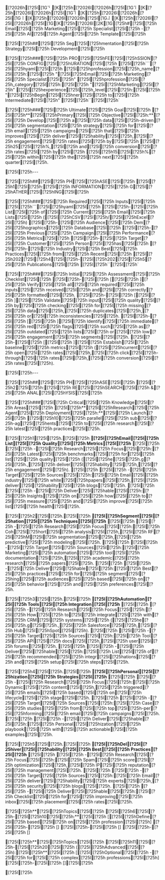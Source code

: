[?2026h[?25l[1G⠙ [K[?25h[?2026l[?2026h[?25l[1G⠹ [K[?25h[?2026l[?2026h[?25l[1G⠹ [K[?25h[?2026l[?2026h[?25l[1G⠸ [K[?25h[?2026l[?2026h[?25l[1G⠼ [K[?25h[?2026l[?25l[?2026h[?25l[1G[K[?25h[?2026l[2K[1G[?25h#[?25l[?25h Email[?25l[?25h Marketing[?25l[?25h Specialist[?25l[?25h -[?25l[?25h AI[?25l[?25h Agent[?25l[?25h Template[?25l[?25h

[?25l[?25h##[?25l[?25h Seg[?25l[?25hmentation[?25l[?25h Strategy[?25l[?25h Development[?25l[?25h

[?25l[?25h###[?25l[?25h PRO[?25l[?25hFE[?25l[?25hSSION[?25l[?25h CONFIG[?25l[?25hURATION[?25l[?25h
[?25l[?25h```[?25l[?25hyaml[?25l[?25h
[?25l[?25hprofession[?25l[?25h_name[?25l[?25h:[?25l[?25h "[?25l[?25hEmail[?25l[?25h Marketing[?25l[?25h Specialist[?25l[?25h"
[?25l[?25hprofession[?25l[?25h_category[?25l[?25h:[?25l[?25h "[?25l[?25hMarketing[?25l[?25h"
[?25l[?25hexperience[?25l[?25h_level[?25l[?25h:[?25l[?25h "[?25l[?25hBegin[?25l[?25hner[?25l[?25h to[?25l[?25h Intermediate[?25l[?25h"
[?25l[?25h``[?25l[?25h`

[?25l[?25h###[?25l[?25h Ultimate[?25l[?25h Goal[?25l[?25h
[?25l[?25h**[?25l[?25hPrimary[?25l[?25h Objective[?25l[?25h:**[?25l[?25h Develop[?25l[?25h a[?25l[?25h data[?25l[?25h-driven[?25l[?25h segmentation[?25l[?25h strategy[?25l[?25h for[?25l[?25h email[?25l[?25h campaigns[?25l[?25h that[?25l[?25h improves[?25l[?25h deliver[?25l[?25hability[?25l[?25h,[?25l[?25h engagement[?25l[?25h rates[?25l[?25h by[?25l[?25h [?25l[?25h25[?25l[?25h%,[?25l[?25h and[?25l[?25h conversion[?25l[?25h rates[?25l[?25h by[?25l[?25h [?25l[?25h15[?25l[?25h%[?25l[?25h within[?25l[?25h the[?25l[?25h next[?25l[?25h quarter[?25l[?25h.

[?25l[?25h---

[?25l[?25h##[?25l[?25h PH[?25l[?25hASE[?25l[?25h [?25l[?25h1[?25l[?25h:[?25l[?25h INFORMATION[?25l[?25h G[?25l[?25hATHER[?25l[?25hING[?25l[?25h

[?25l[?25h###[?25l[?25h Required[?25l[?25h Inputs[?25l[?25h
[?25l[?25h```[?25l[?25hyaml[?25l[?25h
[?25l[?25h-[?25l[?25h List[?25l[?25h of[?25l[?25h Current[?25l[?25h Email[?25l[?25h Lists[?25l[?25h ([?25l[?25hCSV[?25l[?25h/[?25l[?25hExcel[?25l[?25h)
[?25l[?25h-[?25l[?25h Audience[?25l[?25h Dem[?25l[?25hographics[?25l[?25h Database[?25l[?25h
[?25l[?25h-[?25l[?25h Previous[?25l[?25h Campaign[?25l[?25h Performance[?25l[?25h Metrics[?25l[?25h
[?25l[?25h-[?25l[?25h Target[?25l[?25h Customer[?25l[?25h Person[?25l[?25has[?25l[?25h
[?25l[?25h-[?25l[?25h Industry[?25l[?25h Best[?25l[?25h Practices[?25l[?25h from[?25l[?25h Recent[?25l[?25h [?25l[?25h202[?25l[?25h4[?25l[?25h-[?25l[?25h202[?25l[?25h5[?25l[?25h Publications[?25l[?25h
[?25l[?25h``[?25l[?25h`

[?25l[?25h###[?25l[?25h Initial[?25l[?25h Assessment[?25l[?25h Checklist[?25l[?25h
[?25l[?25h-[?25l[?25h [[?25l[?25h ][?25l[?25h Verify[?25l[?25h all[?25l[?25h required[?25l[?25h inputs[?25l[?25h received[?25l[?25h and[?25l[?25h correctly[?25l[?25h formatted[?25l[?25h.
[?25l[?25h-[?25l[?25h [[?25l[?25h ][?25l[?25h Validate[?25l[?25h input[?25l[?25h quality[?25l[?25h by[?25l[?25h checking[?25l[?25h for[?25l[?25h missing[?25l[?25h data[?25l[?25h,[?25l[?25h duplicates[?25l[?25h,[?25l[?25h or[?25l[?25h inconsistencies[?25l[?25h.
[?25l[?25h-[?25l[?25h [[?25l[?25h ][?25l[?25h Identify[?25l[?25h immediate[?25l[?25h red[?25l[?25h flags[?25l[?25h such[?25l[?25h as[?25l[?25h outdated[?25l[?25h lists[?25l[?25h or[?25l[?25h low[?25l[?25h engagement[?25l[?25h segments[?25l[?25h.
[?25l[?25h-[?25l[?25h [[?25l[?25h ][?25l[?25h Establish[?25l[?25h baseline[?25l[?25h metrics[?25l[?25h ([?25l[?25hcurrent[?25l[?25h open[?25l[?25h rates[?25l[?25h,[?25l[?25h click[?25l[?25h-through[?25l[?25h rates[?25l[?25h,[?25l[?25h conversion[?25l[?25h rates[?25l[?25h).

[?25l[?25h---

[?25l[?25h##[?25l[?25h PH[?25l[?25hASE[?25l[?25h [?25l[?25h2[?25l[?25h:[?25l[?25h RE[?25l[?25hSEARCH[?25l[?25h &[?25l[?25h ANAL[?25l[?25hYSIS[?25l[?25h

[?25l[?25h###[?25l[?25h Critical[?25l[?25h Knowledge[?25l[?25h Areas[?25l[?25h
[?25l[?25h**[?25l[?25hResearch[?25l[?25h Agent[?25l[?25h Deployment[?25l[?25h:**[?25l[?25h Launch[?25l[?25h [?25l[?25h10[?25l[?25h parallel[?25l[?25h sub[?25l[?25h-ag[?25l[?25hents[?25l[?25h to[?25l[?25h research[?25l[?25h latest[?25l[?25h practices[?25l[?25h.

[?25l[?25h1[?25l[?25h.[?25l[?25h **[?25l[?25hEmail[?25l[?25h List[?25l[?25h Quality[?25l[?25h Metrics[?25l[?25h**
[?25l[?25h  [?25l[?25h -[?25l[?25h Research[?25l[?25h Focus[?25l[?25h:[?25l[?25h Latest[?25l[?25h benchmarks[?25l[?25h for[?25l[?25h list[?25l[?25h quality[?25l[?25h ([?25l[?25he[?25l[?25h.g[?25l[?25h.,[?25l[?25h deliver[?25l[?25hability[?25l[?25h,[?25l[?25h engagement[?25l[?25h).
[?25l[?25h  [?25l[?25h -[?25l[?25h Target[?25l[?25h Sources[?25l[?25h:[?25l[?25h Email[?25l[?25h industry[?25l[?25h white[?25l[?25hpapers[?25l[?25h,[?25l[?25h deliver[?25l[?25hability[?25l[?25h blogs[?25l[?25h.
[?25l[?25h  [?25l[?25h -[?25l[?25h Deliver[?25l[?25hable[?25l[?25h:[?25l[?25h Insights[?25l[?25h on[?25l[?25h how[?25l[?25h to[?25l[?25h measure[?25l[?25h and[?25l[?25h improve[?25l[?25h list[?25l[?25h health[?25l[?25h.

[?25l[?25h2[?25l[?25h.[?25l[?25h **[?25l[?25hSegment[?25l[?25hation[?25l[?25h Techniques[?25l[?25h**
[?25l[?25h  [?25l[?25h -[?25l[?25h Research[?25l[?25h Focus[?25l[?25h:[?25l[?25h Coh[?25l[?25hort[?25l[?25h analysis[?25l[?25h,[?25l[?25h RF[?25l[?25hM[?25l[?25h segmentation[?25l[?25h,[?25l[?25h predictive[?25l[?25h modeling[?25l[?25h.
[?25l[?25h  [?25l[?25h -[?25l[?25h Target[?25l[?25h Sources[?25l[?25h:[?25l[?25h Marketing[?25l[?25h automation[?25l[?25h tool[?25l[?25h documentation[?25l[?25h,[?25l[?25h academic[?25l[?25h research[?25l[?25h papers[?25l[?25h.
[?25l[?25h  [?25l[?25h -[?25l[?25h Deliver[?25l[?25hable[?25l[?25h:[?25l[?25h Best[?25l[?25h practices[?25l[?25h for[?25l[?25h segment[?25l[?25hing[?25l[?25h audiences[?25l[?25h based[?25l[?25h on[?25l[?25h behavior[?25l[?25h and[?25l[?25h preferences[?25l[?25h.

[?25l[?25h3[?25l[?25h.[?25l[?25h **[?25l[?25hAutomation[?25l[?25h Tools[?25l[?25h Integration[?25l[?25h**
[?25l[?25h  [?25l[?25h -[?25l[?25h Research[?25l[?25h Focus[?25l[?25h:[?25l[?25h How[?25l[?25h to[?25l[?25h integrate[?25l[?25h with[?25l[?25h CRM[?25l[?25h systems[?25l[?25h ([?25l[?25he[?25l[?25h.g[?25l[?25h.,[?25l[?25h Salesforce[?25l[?25h,[?25l[?25h Hub[?25l[?25hSpot[?25l[?25h).
[?25l[?25h  [?25l[?25h -[?25l[?25h Target[?25l[?25h Sources[?25l[?25h:[?25l[?25h Tool[?25l[?25h API[?25l[?25h docs[?25l[?25h,[?25l[?25h user[?25l[?25h forums[?25l[?25h.
[?25l[?25h  [?25l[?25h -[?25l[?25h Deliver[?25l[?25hable[?25l[?25h:[?25l[?25h List[?25l[?25h of[?25l[?25h recommended[?25l[?25h integr[?25l[?25hations[?25l[?25h and[?25l[?25h setup[?25l[?25h steps[?25l[?25h.

[?25l[?25h4[?25l[?25h.[?25l[?25h **[?25l[?25hPersonal[?25l[?25hization[?25l[?25h Strategies[?25l[?25h**
[?25l[?25h  [?25l[?25h -[?25l[?25h Research[?25l[?25h Focus[?25l[?25h:[?25l[?25h Dynamic[?25l[?25h content[?25l[?25h,[?25l[?25h triggered[?25l[?25h emails[?25l[?25h based[?25l[?25h on[?25l[?25h lifecycle[?25l[?25h stage[?25l[?25h.
[?25l[?25h  [?25l[?25h -[?25l[?25h Target[?25l[?25h Sources[?25l[?25h:[?25l[?25h Case[?25l[?25h studies[?25l[?25h from[?25l[?25h top[?25l[?25h-per[?25l[?25hforming[?25l[?25h email[?25l[?25h campaigns[?25l[?25h.
[?25l[?25h  [?25l[?25h -[?25l[?25h Deliver[?25l[?25hable[?25l[?25h:[?25l[?25h Personal[?25l[?25hization[?25l[?25h playbook[?25l[?25h with[?25l[?25h actionable[?25l[?25h examples[?25l[?25h.

[?25l[?25h5[?25l[?25h.[?25l[?25h **[?25l[?25hDel[?25l[?25hiver[?25l[?25hability[?25l[?25h Best[?25l[?25h Practices[?25l[?25h**
[?25l[?25h  [?25l[?25h -[?25l[?25h Research[?25l[?25h Focus[?25l[?25h:[?25l[?25h Spam[?25l[?25h score[?25l[?25h optimization[?25l[?25h,[?25l[?25h IP[?25l[?25h reputation[?25l[?25h management[?25l[?25h.
[?25l[?25h  [?25l[?25h -[?25l[?25h Target[?25l[?25h Sources[?25l[?25h:[?25l[?25h Email[?25l[?25h deliver[?25l[?25hability[?25l[?25h experts[?25l[?25h,[?25l[?25h security[?25l[?25h blogs[?25l[?25h.
[?25l[?25h  [?25l[?25h -[?25l[?25h Deliver[?25l[?25hable[?25l[?25h:[?25l[?25h Checklist[?25l[?25h for[?25l[?25h improving[?25l[?25h inbox[?25l[?25h placement[?25l[?25h rates[?25l[?25h.

[?25l[?25h**[?25l[?25hTopics[?25l[?25h [?25l[?25h6[?25l[?25h-[?25l[?25h10[?25l[?25h:**[?25l[?25h [[?25l[?25hDefine[?25l[?25h based[?25l[?25h on[?25l[?25h profession[?25l[?25h]
[?25l[?25h-[?25l[?25h []
[?25l[?25h-[?25l[?25h []
[?25l[?25h-[?25l[?25h []

[?25l[?25h**[?25l[?25hTopics[?25l[?25h [?25l[?25h11[?25l[?25h-[?25l[?25h20[?25l[?25h ([?25l[?25hAdvanced[?25l[?25h):[?25l[?25h**[?25l[?25h [[?25l[?25hOptional[?25l[?25h -[?25l[?25h for[?25l[?25h complex[?25l[?25h professions[?25l[?25h]
[?25l[?25h-[?25l[?25h [][?25l[?25h

[?25l[?25h